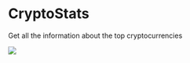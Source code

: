 # CryptoStats
Get all the information about the top cryptocurrencies

<img src="https://github.com/shakhzod99/CryptoStats/blob/master/CryptoStats.gif"/>
